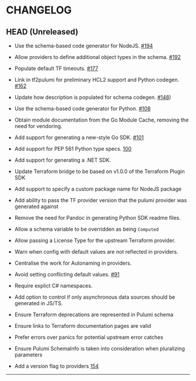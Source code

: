 CHANGELOG
=========

## HEAD (Unreleased)

- Use the schema-based code generator for NodeJS.
  [#194](https://github.com/pulumi/pulumi-terraform-bridge/pull/194)

- Allow providers to define additional object types in the schema.
  [#192](https://github.com/pulumi/pulumi-terraform-bridge/pull/192)

- Populate default TF timeouts.
  [#177](https://github.com/pulumi/pulumi-terraform-bridge/issues/177)

- Link in tf2pulumi for preliminary HCL2 support and Python codegen.
  [#162](https://github.com/pulumi/pulumi-terraform-bridge/pull/162)

- Update how description is populated for schema codegen.
  [#148](https://github.com/pulumi/pulumi-terraform-bridge/pull/148))

- Use the schema-based code generator for Python.
  [#108](https://github.com/pulumi/pulumi-terraform-bridge/pull/108)

- Obtain module documentation from the Go Module Cache, removing the need for vendoring.

- Add support for generating a new-style Go SDK.
  [#101](https://github.com/pulumi/pulumi-terraform-bridge/pull/101)

- Add support for PEP 561 Python type specs. 
  [100](https://github.com/pulumi/pulumi-terraform-bridge/pull/100)

- Add support for generating a .NET SDK.

- Update Terraform bridge to be based on v1.0.0 of the Terraform Plugin SDK

- Add support to specify a custom package name for NodeJS package

- Add ability to pass the TF provider version that the pulumi provider was generated against

- Remove the need for Pandoc in generating Python SDK readme files.

- Allow a schema variable to be overridden as being `Computed`

- Allow passing a License Type for the upstream Terraform provider.

- Warn when config with default values are not reflected in providers.

- Centralise the work for Autonaming in providers.

- Avoid setting conflicting default values.
  [#91](https://github.com/pulumi/pulumi-terraform-bridge/pull/91)

- Require explict C# namespaces.

- Add option to control if only asynchronous data sources should be generated in JS/TS.

- Ensure Terraform deprecations are represented in Pulumi schema

- Ensure links to Terraform documentation pages are valid

- Prefer errors over panics for potential upstream error catches

- Ensure Pulumi SchemaInfo is taken into consideration when pluralizing parameters

- Add a version flag to providers
  [154](https://github.com/pulumi/pulumi-terraform-bridge/pull/91)

---
